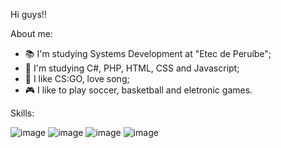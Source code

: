 Hi guys!!
    
About me:

- 📚 I'm studying Systems Development at "Etec de Peruíbe";
- 📖 I'm studying C#, PHP, HTML, CSS and Javascript;
- 🎵 I like CS:GO, love song;
- 🎮 I like to play soccer, basketball and eletronic games.

Skills:

![image](https://user-images.githubusercontent.com/84580101/159386607-8d359ab8-045a-4dd2-a672-b1ba50f5b152.png)
![image](https://user-images.githubusercontent.com/84580101/159386763-36762cf8-924f-4ad6-91ef-a7fdbb13a155.png)
![image](https://user-images.githubusercontent.com/84580101/159386741-f8cc7544-577c-4b86-a31a-5fa8636d21b5.png)
![image](https://user-images.githubusercontent.com/84580101/159386707-65af2abe-ff5c-4b53-82b5-3252ded71ba8.png)


   

